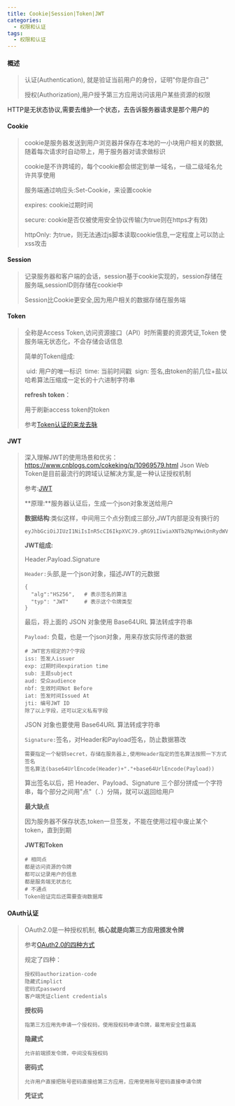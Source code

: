 ```yaml
---
title: Cookie|Session|Token|JWT
categories:
  - 权限和认证
tags:
  - 权限和认证
---
```




#### 概述

>认证(Authentication), 就是验证当前用户的身份，证明"你是你自己"
>
>授权(Authorization),用户授予第三方应用访问该用户某些资源的权限

HTTP是无状态协议,需要去维护一个状态，去告诉服务器请求是那个用户的

#### Cookie

>cookie是服务器发送到用户浏览器并保存在本地的一小块用户相关的数据,随着每次请求时自动带上，用于服务器对请求做标识
>
>cookie是不许跨域的，每个cookie都会绑定到单一域名，一级二级域名允许共享使用
>
>服务端通过响应头:Set-Cookie，来设置cookie
>
>expires: cookie过期时间
>
>secure: cookie是否仅被使用安全协议传输(为true则在https才有效)
>
>httpOnly: 为true，则无法通过js脚本读取cookie信息,一定程度上可以防止xss攻击



#### Session

>记录服务器和客户端的会话，session基于cookie实现的，session存储在服务端,sessionID则存储在cookie中
>
>Session比Cookie更安全,因为用户相关的数据存储在服务端



#### Token

>全称是Access Token,访问资源接口（API）时所需要的资源凭证,Token 使服务端无状态化，不会存储会话信息
>
>简单的Token组成:
>
>​	uid: 用户的唯一标识
>​	time: 当前时间戳
>​    sign: 签名,由token的前几位+盐以哈希算法压缩成一定长的十六进制字符串
>
>**refresh token**：
>
>用于刷新access token的token
>
>参考[Token认证的来龙去脉](https://segmentfault.com/a/1190000013010835)



#### JWT
>深入理解JWT的使用场景和优劣：https://www.cnblogs.com/cokeking/p/10969579.html
>Json Web Token是目前最流行的跨域认证解决方案,是一种认证授权机制
>
>参考:[JWT](http://www.ruanyifeng.com/blog/2018/07/json_web_token-tutorial.html)
>
>**原理:**服务器认证后，生成一个json对象发送给用户
>
>**数据结构**:类似这样，中间用三个点分割成三部分,JWT内部是没有换行的
>
>```
>eyJhbGciOiJIUzI1NiIsInR5cCI6IkpXVCJ9.gRG91IiwiaXNTb2NpYWwiOnRydWV9.4pcyMD09olSyXnrXCjTwX
>```
>
>**JWT组成:**
>
>Header.Payload.Signature
>
>`Header:`头部,是一个json对象，描述JWT的元数据
>
>```
>{
>	"alg":"HS256",   # 表示签名的算法
>	"typ": "JWT"     # 表示这个令牌类型
>}
>```
>
>最后，将上面的 JSON 对象使用 Base64URL 算法转成字符串
>
>`Payload:` 负载，也是一个json对象，用来存放实际传递的数据
>
>```
># JWT官方规定的7个字段
>iss: 签发人issuer
>exp: 过期时间expiration time
>sub: 主题subject
>aud: 受众audience
>nbf: 生效时间Not Before
>iat: 签发时间Issued At
>jti: 编号JWT ID
>除了以上字段，还可以定义私有字段
>```
>
> JSON 对象也要使用 Base64URL 算法转成字符串
>
>`Signature:`签名，对Header和Payload签名，防止数据篡改
>
>```
>需要指定一个秘钥secret，存储在服务器上,使用Header指定的签名算法按照一下方式签名
>签名算法(base64UrlEncode(Header)+"."+base64UrlEncode(Payload))
>```
>
>算出签名以后，把 Header、Payload、Signature 三个部分拼成一个字符串，每个部分之间用"点"（`.`）分隔，就可以返回给用户
>
>**最大缺点**
>
>因为服务器不保存状态,token一旦签发，不能在使用过程中废止某个token，直到到期
>
>**JWT和Token**
>
>```
># 相同点
>都是访问资源的令牌
>都可以记录用户的信息
>都是服务端无状态化
># 不通点
>Token验证完后还需要查询数据库
>```
>
>

#### OAuth认证

>OAuth2.0是一种授权机制, **核心就是向第三方应用颁发令牌**
>
>参考[OAuth2.0的四种方式](http://www.ruanyifeng.com/blog/2019/04/oauth-grant-types.html)
>
>规定了四种：
>
>```
>授权码authorization-code
>隐藏式implict
>密码式password
>客户端凭证client credentials
>```
>
>**授权码**
>
>```
>指第三方应用先申请一个授权码，使用授权码申请令牌，最常用安全性最高
>```
>
>**隐藏式**
>
>```
>允许前端颁发令牌，中间没有授权码
>```
>
>**密码式**
>
>```
>允许用户直接把账号密码直接给第三方应用，应用使用账号密码直接申请令牌
>```
>
>**凭证式**



